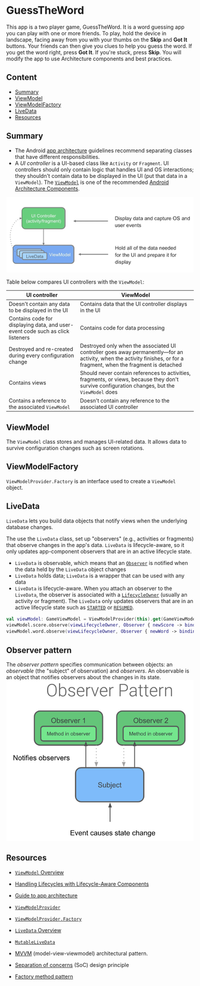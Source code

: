 # GuessTheWord

This app is a two player game, GuessTheWord. It is a word guessing app you can play with one or more friends. To play, hold the device in landscape, facing away from you with your thumbs on the **Skip** and **Got It** buttons. Your friends can then give you clues to help you guess the word. If you get the word right, press **Got It**. If you're stuck, press **Skip**.
You will modify the app to use Architecture components and best practices.

## Content
- [Summary](#summary)
- [ViewModel](#viewmodel)
- [ViewModelFactory](#viewmodelfactory)
- [LiveData](#livedata)
- [Resources](#resources)

## Summary

- The Android [app architecture](https://developer.android.com/jetpack/guide) guidelines recommend separating classes that have different responsibilities.
- A *UI controller* is a UI-based class like `Activity` or `Fragment`. UI controllers should only contain logic that handles UI and OS interactions; they shouldn't contain data to be displayed in the UI (put that data in a `ViewModel`).
The [`ViewModel`](https://developer.android.com/reference/android/arch/lifecycle/ViewModel.html) is one of the recommended [Android Architecture Components](https://developer.android.com/jetpack/#architecture-components).

![d115344705100cf1.png](d115344705100cf1.png)

Table below compares UI controllers with the `ViewModel`:

| UI controller | ViewModel |
|---------------|-----------|
| Doesn't contain any data to be displayed in the UI | Contains data that the UI controller displays in the UI |
| Contains code for displaying data, and user-event code such as click listeners | Contains code for data processing |
| Destroyed and re-created during every configuration change | Destroyed only when the associated UI controller goes away permanently—for an activity, when the activity finishes, or for a fragment, when the fragment is detached |
| Contains views | Should never contain references to activities, fragments, or views, because they don't survive configuration changes, but the `ViewModel` does |
| Contains a reference to the associated `ViewModel` | Doesn't contain any reference to the associated UI controller |

## ViewModel

The `ViewModel` class stores and manages UI-related data. It allows data to survive configuration changes such as screen rotations.

## ViewModelFactory

`ViewModelProvider.Factory` is an interface used to create a `ViewModel` object.

## LiveData

`LiveData` lets you build data objects that notify views when the underlying database changes.

The use the `LiveData` class, set up "observers" (e.g., activities or fragments) that observe changes in the app's data. `LiveData` is lifecycle-aware, so it only updates app-component observers that are in an active lifecycle state.

- `LiveData` is observable, which means that an [`Observer`](https://developer.android.com/reference/android/arch/lifecycle/Observer.html) is notified when the data held by the `LiveData` object changes
- `LiveData` holds data; `LiveData` is a wrapper that can be used with any data
- `LiveData` is lifecycle-aware. When you attach an observer to the `LiveData`, the observer is associated with a [`LifecycleOwner`](https://developer.android.com/topic/libraries/architecture/lifecycle#lco) (usually an activity or fragment). The `LiveData` only updates observers that are in an active lifecycle state such as [`STARTED`](https://developer.android.com/reference/android/arch/lifecycle/Lifecycle.State.html#STARTED) or [`RESUMED`](https://developer.android.com/reference/android/arch/lifecycle/Lifecycle.State.html#RESUMED).

```kotlin
val viewModel: GameViewModel = ViewModelProvider(this).get(GameViewModel::class.java)
viewModel.score.observe(viewLifecycleOwner, Observer { newScore -> binding.scoreText.text = newScore.toString() })
viewModel.word.observe(viewLifecycleOwner, Observer { newWord -> binding.wordText.text = newWord.toString() })
```

## Observer pattern

The *observer pattern* specifies communication between objects: an *observable* (the "subject" of observation) and *observers*. An observable is an object that notifies observers about the changes in its state.
![b608df5e5e5fa4f8.png](b608df5e5e5fa4f8.png)

## Resources

- [`ViewModel` Overview](https://developer.android.com/topic/libraries/architecture/viewmodel)
- [Handling Lifecycles with Lifecycle-Aware Components](https://developer.android.com/topic/libraries/architecture/lifecycle)
- [Guide to app architecture](https://developer.android.com/jetpack/docs/guide)
- [`ViewModelProvider`](https://developer.android.com/reference/android/arch/lifecycle/ViewModelProvider)
- [`ViewModelProvider.Factory`](https://developer.android.com/reference/android/arch/lifecycle/ViewModelProvider.Factory)

- [`LiveData` Overview](https://developer.android.com/topic/libraries/architecture/livedata)
- [`MutableLiveData`](https://developer.android.com/reference/android/arch/lifecycle/MutableLiveData)

- [MVVM](https://en.wikipedia.org/wiki/Model%E2%80%93view%E2%80%93viewmodel) (model-view-viewmodel) architectural pattern.
- [Separation of concerns](https://en.wikipedia.org/wiki/Separation_of_concerns) (SoC) design principle
- [Factory method pattern](https://en.wikipedia.org/wiki/Factory_method_pattern)
